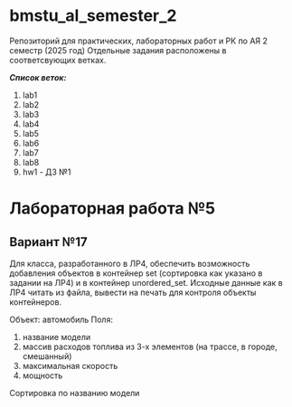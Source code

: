 # bmstu_al_semester_2

Репозиторий для практических, лабораторных работ и РК по АЯ 2 семестр (2025 год)
Отдельные задания расположены в соответсвующих ветках.

***Список веток:***
1. lab1
2. lab2
3. lab3
4. lab4
5. lab5
6. lab6
7. lab7
8. lab8
9. hw1 - ДЗ №1

# Лабораторная работа №5

## Вариант №17

Для класса, разработанного в ЛР4, обеспечить возможность добавления объектов в контейнер set (сортировка как указано в задании на ЛР4) и в контейнер unordered_set. Исходные данные как в ЛР4 читать из файла, вывести на печать для контроля объекты контейнеров.

Объект: автомобиль
Поля: 
1. название модели
2. массив расходов топлива из 3-х элементов (на трассе, в городе, смешанный)
3. максимальная скорость 
4. мощность

Сортировка по названию модели
